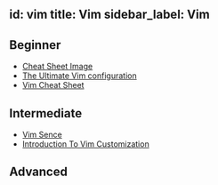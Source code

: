 id: vim
title: Vim
sidebar_label: Vim
---

## Beginner

- [Cheat Sheet Image](https://i.imgur.com/YLInLlY.png "Cheat Sheet")
- [The Ultimate Vim configuration](https://github.com/amix/vimrc "The Ultimate Vim configuration")
- [Vim Cheat Sheet](https://vim.rtorr.com/ "Vim Cheat Sheet")

## Intermediate

- [Vim Sence](https://github.com/hugolgst/vimsence "Vim Sence")
- [Introduction To Vim Customization](https://www.linode.com/docs/guides/introduction-to-vim-customization/ "Introduction To Vim Customization")


## Advanced
